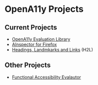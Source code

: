 # OpenA11y Projects

## Current Projects

* [OpenA11y Evaluation Library](https://opena11y.github.io/evaluation-library/)
* [AInspector for Firefox](https://ainspector.disability.illinois.edu/)
* [Headings, Landmkarks and Links](https://opena11y.github.io/h2l-side-panel/) (H2L)

## Other Projects

* [Functional Accessibility Evalautor](https://fae.disability.illinois.edu)
